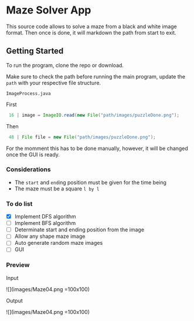 # Maze Solver App

This source code allows to solve a maze from a black and white image format. Then once is done, it will markdown the path from start to exit.

## Getting Started

To run the program, clone the repo or download.

 Make sure to check the path before running the main program, update the `path` with your respective file structure.

`ImageProcess.java`

First
```java
 16 | image = ImageIO.read(new File("path/images/puzzleDone.png");
```
Then
```java
 48 | File file = new File("path/images/puzzleDone.png");
```
For the momment this has to be done manually, however, it will be changed once the GUI is ready.

### Considerations
- The `start` and `end`ing position must be given for the time being
- The maze must be a square `l by l`


### To do list

- [x] Implement DFS algorithm
- [ ] Implement BFS algorithm
- [ ] Determinate start and ending position from the image
- [ ] Allow any shape maze image
- [ ] Auto generate random maze images
- [ ] GUI

### Preview

Input

![](images/Maze04.png =100x100)

Output

![](images/Maze04.png =100x100)